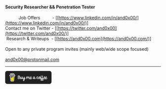 #### Security Researcher && Penetration Tester

&nbsp;&nbsp;&nbsp;&nbsp;&nbsp;&nbsp;&nbsp;&nbsp;&nbsp;&nbsp; Job Offers &nbsp;&nbsp;&nbsp;&nbsp;&nbsp;&nbsp;&nbsp;&nbsp;&nbsp;- [[https://www.linkedin.com/in/and0x00/](https://www.linkedin.com/in/and0x00/)]<br>
Contact me on Twitter - [[https://twitter.com/and0x00](https://twitter.com/and0x00/)]<br>
&nbsp;Research & Writeups &nbsp;- [[https://and0x00.com](https://and0x00.com/)]<br>
<br>
Open to any private program invites (mainly web/wide scope focused)<br>
<br>
[and0x00@protonmail.com](mailto:and0x00@protonmail.com)
___
<a href="https://donate.stripe.com/7sI29z9js2draModQR" rel="nofollow" target="_blank">
    <img src="buy_me_a_coffee.gif" 
    alt="Buy Me A Coffee" 
    width="150" />
</a>
